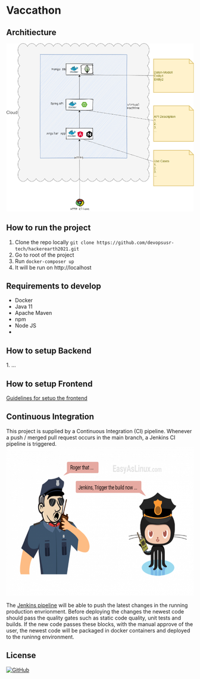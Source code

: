 <h1>Vaccathon</h1>


<h2> Architiecture </h2>

![plot](images/BS-Page.png)

<h2> How to run the project </h2>
<p>

  1. Clone the repo locally `git clone https://github.com/devopsusr-tech/hackerearth2021.git`
  2. Go to root of the project
  3. Run `docker-composer up`
  4. It will be run on http://localhost

</p>

<h2> Requirements to develop </h2>
<p>

  - Docker
  - Java 11
  - Apache Maven
  - npm
  - Node JS
  -
</p>

<h2> How to setup Backend </h2>
1. ...

<h2> How to setup Frontend </h2>
<a href="frontend/vaccathon/README.md">
  Guidelines for setuo the frontend
</a>

<h2> Continuous Integration </h2>
  This project is supplied by a Continuous Integration (CI) pipeline. Whenever a push / merged pull request occurs in the main branch, a Jenkins CI pipeline is triggered.
</a>
<br>
<img src="images/jenkins.png" width="600" height="400">

<p>
The <a href="http://3.120.176.45:8080/">Jenkins pipeline</a> will be able to push the latest changes in the running production envrionment. Before deploying the changes the newest code should pass the quality gates such as static code quality, unit tests and builds. If the new code passes these blocks, with the manual approve of the user, the newest code will be packaged in docker containers and deployed to the runinng environment.

</p>

<h2> License </h2>
<a href="https://opensource.org/licenses/MIT">
  <img alt="GitHub" src="https://img.shields.io/github/license/devopsusr-tech/hackerearth2021">
</a>
